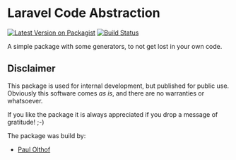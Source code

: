 
# Laravel Code Abstraction
[![Latest Version on Packagist](https://img.shields.io/packagist/v/sweetwood-eu/laravel-code-abstraction.svg?style=flat-square)](https://packagist.org/packages/sweetwood-eu/laravel-code-abstraction)
[![Build Status](https://img.shields.io/travis/sweetwood-eu/laravel-code-abstraction)](https://travis-ci.org/sweetwood-eu/laravel-code-abstraction)

A simple package with some generators, to not get lost in your own code.


## Disclaimer
This package is used for internal development, but published for public use. 
Obviously this software comes *as is*, and there are no warranties or whatsoever.

If you like the package it is always appreciated if you drop a message of gratitude! ;-)

The package was build by: 

* [Paul Olthof](https://github.com/hpolthof)